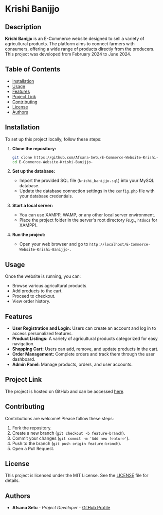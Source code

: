 # Krishi Banijjo

## Description
**Krishi Banijjo** is an E-Commerce website designed to sell a variety of agricultural products. The platform aims to connect farmers with consumers, offering a wide range of products directly from the producers. This project was developed from February 2024 to June 2024.

## Table of Contents
- [Installation](#installation)
- [Usage](#usage)
- [Features](#features)
- [Project Link](#project-link)
- [Contributing](#contributing)
- [License](#license)
- [Authors](#authors)

## Installation
To set up this project locally, follow these steps:

1. **Clone the repository:**
   ```bash
   git clone https://github.com/Afsana-Setu/E-Commerce-Website-Krishi-Banijjo-.git
   cd E-Commerce-Website-Krishi-Banijjo-
   ```

2. **Set up the database:**
   - Import the provided SQL file (`krishi_banijjo.sql`) into your MySQL database.
   - Update the database connection settings in the `config.php` file with your database credentials.

3. **Start a local server:**
   - You can use XAMPP, WAMP, or any other local server environment.
   - Place the project folder in the server's root directory (e.g., `htdocs` for XAMPP).

4. **Run the project:**
   - Open your web browser and go to `http://localhost/E-Commerce-Website-Krishi-Banijjo-`.

## Usage
Once the website is running, you can:

- Browse various agricultural products.
- Add products to the cart.
- Proceed to checkout.
- View order history.

## Features
- **User Registration and Login:** Users can create an account and log in to access personalized features.
- **Product Listings:** A variety of agricultural products categorized for easy navigation.
- **Shopping Cart:** Users can add, remove, and update products in the cart.
- **Order Management:** Complete orders and track them through the user dashboard.
- **Admin Panel:** Manage products, orders, and user accounts.

## Project Link
The project is hosted on GitHub and can be accessed [here](https://github.com/Afsana-Setu/E-Commerce-Website-Krishi-Banijjo-).

## Contributing
Contributions are welcome! Please follow these steps:

1. Fork the repository.
2. Create a new branch (`git checkout -b feature-branch`).
3. Commit your changes (`git commit -m 'Add new feature'`).
4. Push to the branch (`git push origin feature-branch`).
5. Open a Pull Request.

## License
This project is licensed under the MIT License. See the [LICENSE](LICENSE) file for details.

## Authors
- **Afsana Setu** - *Project Developer* - [GitHub Profile](https://github.com/Afsana-Setu)
